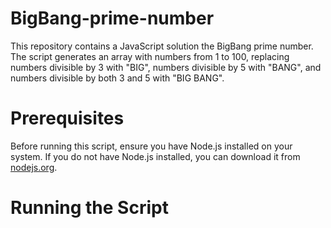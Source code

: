 # BigBang-prime-number
This repository contains a JavaScript solution the BigBang prime number.
The script generates an array with numbers from 1 to 100, replacing numbers divisible by 3 with "BIG", numbers divisible by 5 with "BANG", and numbers divisible by both 3 and 5 with "BIG BANG".

# Prerequisites
Before running this script, ensure you have Node.js installed on your system. If you do not have Node.js installed, you can download it from [nodejs.org](https://nodejs.org/).

# Running the Script

